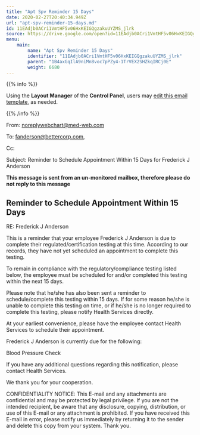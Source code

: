 ```yaml
---
title: "Apt Spv Reminder 15 Days"
date: 2020-02-27T20:40:34.949Z
url: "apt-spv-reminder-15-days.md"
id: 11EAdjb0ACri1VmtHF5v06HxKEIGQgzakuUYZMS_jlrk
source: https://drive.google.com/open?id=11EAdjb0ACri1VmtHF5v06HxKEIGQgzakuUYZMS_jlrk
menu:
    main:
        name: "Apt Spv Reminder 15 Days"
        identifier: "11EAdjb0ACri1VmtHF5v06HxKEIGQgzakuUYZMS_jlrk"
        parent: "1B4axGqIlA9niMn8voc7pPZy4-1TrVEX2SHZkqIRCj0E"
        weight: 6680
---
```









{{% info %}}

Using the **Layout Manager** of the **Control Panel**, users may [edit this email template](https://system/?f=admin&subfunc=layout_manager&search_for=email&layout_search=Go&opp=edit&doc_type=ESPVR15&old_module=Email&old_name=Apt+Spv+Reminder+15+Days&active=0), as needed.

{{% /info %}}


From: noreplywebchart@med-web.com

To: fanderson@bettercorp.com,

Cc:

Subject: Reminder to Schedule Appointment Within 15 Days for Frederick J Anderson



****This message is sent from an un-monitored mailbox, therefore please do not reply to this message****

## Reminder to Schedule Appointment Within 15 Days



RE: Frederick J Anderson

This is a reminder that your employee Frederick J Anderson is due to complete their regulated/certification testing at this time. According to our records, they have not yet scheduled an appointment to complete this testing.

To remain in compliance with the regulatory/compliance testing listed below, the employee must be scheduled for and/or completed this testing within the next 15 days.

Please note that he/she has also been sent a reminder to schedule/complete this testing within 15 days. If for some reason he/she is unable to complete this testing on time, or if he/she is no longer required to complete this testing, please notify Health Services directly.

At your earliest convenience, please have the employee contact Health Services to schedule their appointment.

Frederick J Anderson is currently due for the following:

Blood Pressure Check



If you have any additional questions regarding this notification, please contact Health Services.

We thank you for your cooperation.





CONFIDENTIALITY NOTICE: This E-mail and any attachments are confidential and may be protected by legal privilege. If you are not the intended recipient, be aware that any disclosure, copying, distribution, or use of this E-mail or any attachment is prohibited. If you have received this E-mail in error, please notify us immediately by returning it to the sender and delete this copy from your system. Thank you.

